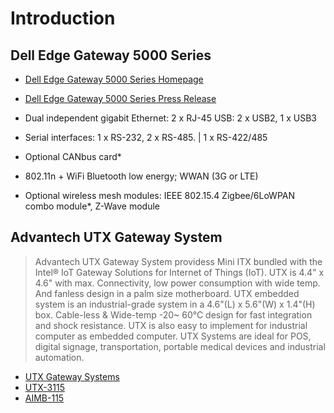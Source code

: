 # Introduction


## Dell Edge Gateway 5000 Series

- [Dell Edge Gateway 5000 Series Homepage](http://www.dell.com/learn/us/en/04/campaigns/coming-soon-dell-iot-gateway)
- [Dell Edge Gateway 5000 Series Press Release](http://www.dell.com/learn/us/en/uscorp1/secure/2015-10-20-dell-edge-gateway-5000-internet-of-things)

- Dual independent gigabit Ethernet: 2 x RJ-45 USB: 2 x USB2, 1 x USB3
- Serial interfaces: 1 x RS-232, 2 x RS-485. | 1 x RS-422/485
- Optional CANbus card*
- 802.11n + WiFi Bluetooth low energy; WWAN (3G or LTE)
- Optional wireless mesh modules: IEEE 802.15.4 Zigbee/6LoWPAN combo module*, Z-Wave module

## Advantech UTX Gateway System

> Advantech UTX Gateway System providess Mini ITX bundled with the Intel® IoT Gateway Solutions for Internet of Things (IoT). UTX is 4.4" x 4.6" with max. Connectivity, low power consumption with wide temp. And fanless design in a palm size motherboard. UTX embedded system is an industrial-grade system in a 4.6"(L) x 5.6"(W) x 1.4"(H) box. Cable-less & Wide-temp -20~ 60°C design for fast integration and shock resistance. UTX is also easy to implement for industrial computer as embedded computer. UTX Systems are ideal for POS, digital signage, transportation, portable medical devices and industrial automation.

- [UTX Gateway Systems](http://www.advantech.com/products/utx-and-systems/sub_bda911fe-28bc-4171-aed3-67f76f6a12c8)
- [UTX-3115](http://www.advantech.com/products/bda911fe-28bc-4171-aed3-67f76f6a12c8/utx-3115/mod_fa00d5cd-7d2b-430b-8983-c232bfb9f315)
- [AIMB-115](http://www.advantech.com/products/bda911fe-28bc-4171-aed3-67f76f6a12c8/aimb-115/mod_95eadbae-efc6-4741-986b-8fd6efe4d155)
